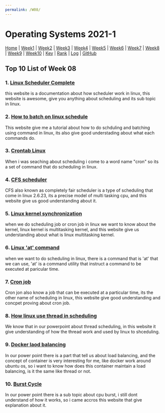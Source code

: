 ```yaml
---
permalink: /W08/
---
```


# Operating Systems 2021-1

[Home](../) |
[Week1](../W01/) |
[Week2](../W02/) |
[Week3](../W03/) |
[Week4](../W04/) |
[Week5](../W05/) |
[Week6](../W06/) |
[Week7](../W07/) |
[Week8](../W08/) |
[Week9](../W09/) |
[Week10](../W10/) |
[Key](../TXT/mypubkey.txt) |
[Rank](../TXT/myrank.txt) |
[Log](../TXT/mylog.txt) |
[GitHub](https://github.com/nofamex/os211)

## Top 10 List of Week 08

### 1. [Linux Scheduler Complete](https://www.kernel.org/doc/html/latest/scheduler/index.html)<br>

this website is a documentation about how scheduler work
in linux, this website is awesome, give you anything about
scheduling and its sub topic in linux.

### 2. [How to batch on linux schedule](https://www.howtogeek.com/451386/how-to-use-at-and-batch-on-linux-to-launch-processes/)<br>

This website give me a tutorial about how to do schduling
and batching using command in linux, its also give good understading
about what each commands do.

### 3. [Crontab Linux](https://www.guru99.com/crontab-in-linux-with-examples.html)<br>

When i was seaching about scheduling i come to a word name "cron"
so its a set of command that do scheduling in linux.

### 4. [CFS scheduler](https://www.kernel.org/doc/html/latest/scheduler/sched-design-CFS.html)<br>

CFS also known as completely fair scheduler is a type of
scheduling that come in linux 2.6.23, its a precise model
of multi tasking cpu, and this website give us good understanding about it.

### 5. [Linux kernel synchronization](https://www.informit.com/articles/article.aspx?p=414983)<br>

when we do scheduling job or cron job in linux we want to know about
the kernel, linux kernel is multitasking kernel, and this website give
us understanding about what is linux multitasking kernel.

### 6. [Linux 'at' command](https://www.geeksforgeeks.org/at-command-in-linux-with-examples/)<br>

when we want to do scheduling in linux, there is a command that is 'at'
that we can use, 'at' is a command utility that instruct a command
to be executed at paricular time.

### 7. [Cron job](https://www.hostinger.com/tutorials/cron-job)<br>

Cron jon also know a job that can be executed at a particular time,
its the other name of scheduling in linux, this website give good understanding
and concpet proving about cron job.

### 8. [How linux use thread in scheduling](https://unix.stackexchange.com/questions/646070/how-does-linux-use-threads-as-scheduling-units)<br>

We know that in our powerpoint about thread scheduling, in this
website it give understanding of how the thread work and used
by linux to shceduling.

### 9. [Docker laod balancing](https://superuser.openstack.org/articles/run-load-balanced-service-docker-containers-openstack/)<br>

In our power point there is a part that tell us about load balancing,
and the concept of container is very interesting for me, like docker
work around ubuntu os, so i want to know how does this container maintain
a load balancing, is it the same like thread or not.

### 10. [Burst Cycle](https://educatech.in/cpu-i-o-burst-cycle/)<br>

In our power point there is a sub topic about cpu burst, i still
dont understand of how it works, so i came accros this website
that give explanation about it.
